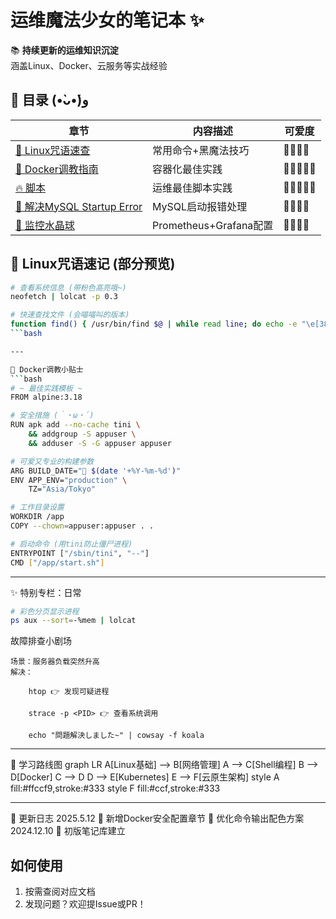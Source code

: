 # 运维魔法少女的笔记本 ✨

📚 **持续更新的运维知识沉淀**  
涵盖Linux、Docker、云服务等实战经验

## 📜 目录 (•̀ᴗ•́)و
| 章节 | 内容描述 | 可爱度 |
|------|---------|-------|
| [🐧 Linux咒语速查](Linux/Command_Cheatsheet.md) | 常用命令+黑魔法技巧 | 🌸🌸🌸🌸 |
| [🐳 Docker调教指南](Docker/Dockerfile_Tips.md) | 容器化最佳实践 | 🌸🌸🌸🌸🌸 |
| [🔥 脚本](Script/README.md) | 运维最佳脚本实践 | 🌸🌸🌸🌸🌸 |
| [🌈 解决MySQL Startup Error](MySQL/ERROR_MySQL_Start.md) | MySQL启动报错处理 | 🌸🌸🌸🌸 |
| [🔮 监控水晶球](Monitoring/Magic_Mirror.md) | Prometheus+Grafana配置 | 🌸🌸🌸🌸 |


## 🐧 Linux咒语速记 (部分预览)
```bash
# 查看系统信息 (带粉色高亮哦~)
neofetch | lolcat -p 0.3 

# 快速查找文件 (会喵喵叫的版本)
function find() { /usr/bin/find $@ | while read line; do echo -e "\e[38;5;213m$line\e[0m 😻"; done }
```bash

---

🐳 Docker调教小贴士
```bash
# ~ 最佳实践模板 ~
FROM alpine:3.18

# 安全措施 (｀・ω・´)
RUN apk add --no-cache tini \
    && addgroup -S appuser \
    && adduser -S -G appuser appuser

# 可爱又专业的构建参数
ARG BUILD_DATE="🦄 $(date '+%Y-%m-%d')"
ENV APP_ENV="production" \
    TZ="Asia/Tokyo"

# 工作目录设置
WORKDIR /app
COPY --chown=appuser:appuser . .

# 启动命令 (用tini防止僵尸进程)
ENTRYPOINT ["/sbin/tini", "--"]
CMD ["/app/start.sh"]
```

---

✨ 特别专栏：日常
```bash
# 彩色分页显示进程
ps aux --sort=-%mem | lolcat
```
故障排查小剧场

    场景：服务器负载突然升高
    解决：

        htop 👉 发现可疑进程

        strace -p <PID> 👉 查看系统调用

        echo "問題解決しました~" | cowsay -f koala

---

🎀 学习路线图
graph LR
A[Linux基础] --> B[网络管理]
A --> C[Shell编程]
B --> D[Docker]
C --> D
D --> E[Kubernetes]
E --> F[云原生架构]
style A fill:#ffccf9,stroke:#333
style F fill:#ccf,stroke:#333

---

📅 更新日志
    2025.5.12
    💄 新增Docker安全配置章节
    🎀 优化命令输出配色方案
    2024.12.10
    🍰 初版笔记库建立
    
## 如何使用
1. 按需查阅对应文档
2. 发现问题？欢迎提Issue或PR！
